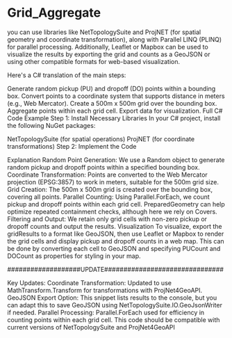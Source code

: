 # Grid_Aggregate

you can use libraries like NetTopologySuite and ProjNET (for spatial geometry and coordinate transformation), along with Parallel LINQ (PLINQ) for parallel processing. Additionally, Leaflet or Mapbox can be used to visualize the results by exporting the grid and counts as a GeoJSON or using other compatible formats for web-based visualization.

Here's a C# translation of the main steps:

Generate random pickup (PU) and dropoff (DO) points within a bounding box.
Convert points to a coordinate system that supports distance in meters (e.g., Web Mercator).
Create a 500m x 500m grid over the bounding box.
Aggregate points within each grid cell.
Export data for visualization.
Full C# Code Example
Step 1: Install Necessary Libraries
In your C# project, install the following NuGet packages:

NetTopologySuite (for spatial operations)
ProjNET (for coordinate transformations)
Step 2: Implement the Code

Explanation
Random Point Generation: We use a Random object to generate random pickup and dropoff points within a specified bounding box.
Coordinate Transformation: Points are converted to the Web Mercator projection (EPSG:3857) to work in meters, suitable for the 500m grid size.
Grid Creation: The 500m x 500m grid is created over the bounding box, covering all points.
Parallel Counting: Using Parallel.ForEach, we count pickup and dropoff points within each grid cell. PreparedGeometry can help optimize repeated containment checks, although here we rely on Covers.
Filtering and Output: We retain only grid cells with non-zero pickup or dropoff counts and output the results.
Visualization
To visualize, export the gridResults to a format like GeoJSON, then use Leaflet or Mapbox to render the grid cells and display pickup and dropoff counts in a web map. This can be done by converting each cell to GeoJSON and specifying PUCount and DOCount as properties for styling in your map.

###################UPDATE###############################

Key Updates:
Coordinate Transformation: Updated to use MathTransform.Transform for transformations with ProjNet4GeoAPI.
GeoJSON Export Option: This snippet lists results to the console, but you can adapt this to save GeoJSON using NetTopologySuite.IO.GeoJsonWriter if needed.
Parallel Processing: Parallel.ForEach used for efficiency in counting points within each grid cell.
This code should be compatible with current versions of NetTopologySuite and ProjNet4GeoAPI
